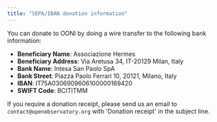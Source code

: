 ```yaml
---
title: "SEPA/IBAN donation information"
---
```


You can donate to OONI by doing a wire transfer to the following bank information: 

* **Beneficiary Name**: Associazione Hermes
* **Beneficiary Address**: Via Aretusa 34, IT-20129 Milan, Italy
* **Bank Name**: Intesa San Paolo SpA
* **Bank Street**: Piazza Paolo Ferrari 10, 20121, Milano, Italy
* **IBAN**: IT75A0306909606100000169420
* **SWIFT Code**: BCITITMM

If you require a donation receipt, please send us an email to
`contact@openobservatory.org` with 'Donation receipt' in the subject line.
